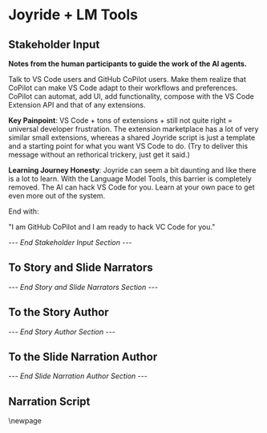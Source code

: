# Joyride + LM Tools

## Stakeholder Input

**Notes from the human participants to guide the work of the AI agents.**

Talk to VS Code users and GitHub CoPilot users. Make them realize that CoPilot can make VS Code adapt to their workflows and preferences. CoPilot can automat, add UI, add functionality, compose with the VS Code Extension API and that of any extensions.

**Key Painpoint**: VS Code + tons of extensions + still not quite right = universal developer frustration. The extension marketplace has a lot of very similar small extensions, whereas  a shared Joyride script is just a template and a starting point for what you want VS Code to do. (Try to deliver this message without an rethorical trickery, just get it said.)

**Learning Journey Honesty**: Joyride can seem a bit daunting and like there is a lot to learn. With the Language Model Tools, this barrier is completely removed. The AI can hack VS Code for you. Learn at your own pace to get even more out of the system.

End with:

"I am GitHub CoPilot and I am ready to hack VC Code for you."

*--- End Stakeholder Input Section ---*

## To Story and Slide Narrators

*--- End Story and Slide Narrators Section ---*

## To the Story Author

*--- End Story Author Section ---*

## To the Slide Narration Author

*--- End Slide Narration Author Section ---*

## Narration Script

\newpage